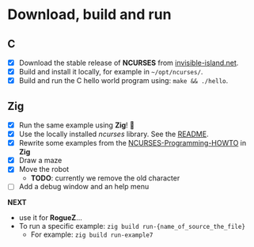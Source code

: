 # Download, build and run

## C

- [x] Download the stable release of **NCURSES** from [invisible-island.net](https://invisible-island.net/ncurses/#download_ncurses).
- [x] Build and install it locally, for example in `~/opt/ncurses/`.
- [x] Build and run the C hello world program using: `make && ./hello`.

## Zig

- [x] Run the same example using **Zig**! 🎉
- [x] Use the locally installed *ncurses* library. See the [README](http://github.com/gthvn1/roguez/README.md).
- [x] Rewrite some examples from the [NCURSES-Programming-HOWTO](https://tldp.org/HOWTO/NCURSES-Programming-HOWTO) in **Zig**
- [x] Draw a maze
- [x] Move the robot
    - **TODO**: currently we remove the old character
- [ ] Add a debug window and an help menu

**NEXT**
- use it for **RogueZ**...
- To run a specific example: `zig build run-{name_of_source_the_file}`
    - For example: `zig build run-example7`
